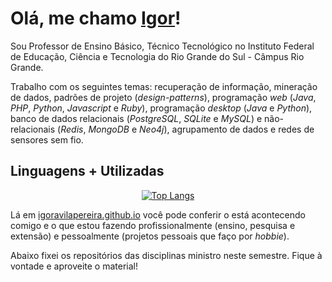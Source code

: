 # Olá, me chamo [Igor](https://igoravilapereira.github.io/)!

<!-- Atualmente  -->
Sou Professor de Ensino Básico, Técnico Tecnológico no Instituto Federal de Educação, Ciência e Tecnologia do Rio Grande do Sul - Câmpus Rio Grande. 

<!-- Possuo graduação em Engenharia de Computação e graduação em Tecnologia em Análise e Desenvolv. de Sistemas - ambos pela Universidade Federal do Rio Grande (FURG). Realizei meu mestrado em Engenharia de Computação também pela Universidade Federal do Rio Grande e meu doutorado em Ciência da Computação pela Universidade Federal de Pelotas (UFPEL).  -->

<!-- Além disso, fiz Fez sua Formação Pedagógica em Computação - equivalente a licenciatura - pela Rede de Educação Claretiano.  -->


Trabalho<!--, Tem experiência na área de Ciência da Computação atuando principalmente,--> com os seguintes temas: recuperação de informação, mineração de dados, padrões de projeto (*design-patterns*), programação *web* (*Java*, *PHP*, *Python*, *Javascript* e *Ruby*), programação *desktop* (*Java* e *Python*), banco de dados relacionais (*PostgreSQL*, *SQLite* e *MySQL*) e não-relacionais (*Redis*, *MongoDB* e *Neo4j*), agrupamento de dados e redes de sensores sem fio. 

 <!-- Tenho experiência profissional em desenvolvimento web back-end com PHP (minha linguagem favorita!), porém atuo com projetos de pesquisa e de ensino fornecendo soluções por meio de outras tecnologias (Java e JavaScript). Tenho interesses em diversas tecnologias com diferentes arquiteturas de aplicações. -->


## Linguagens + Utilizadas

<div align="center">

[![Top Langs](https://github-readme-stats.vercel.app/api/top-langs/?username=IgorAvilaPereira&layout=compact&hide=HTML,CSS,Vue,Roff,Shell)](https://github.com/IgorAvilaPereira)

</div>

Lá em [igoravilapereira.github.io](http://igoravilapereira.github.io) você pode conferir o está acontecendo comigo e o que estou fazendo profissionalmente (ensino, pesquisa e extensão) e pessoalmente (projetos pessoais que faço por *hobbie*).

Abaixo fixei os repositórios das disciplinas ministro neste semestre. Fique à vontade e aproveite o material!
